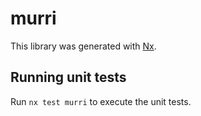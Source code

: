 # murri

This library was generated with [Nx](https://nx.dev).

## Running unit tests

Run `nx test murri` to execute the unit tests.
